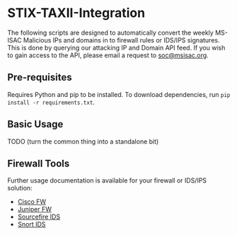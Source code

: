 # STIX-TAXII-Integration

The following scripts are designed to automatically convert the weekly MS-ISAC Malicious IPs and domains in to firewall rules or IDS/IPS signatures. This is done by querying our attacking IP and Domain API feed. If you wish to gain access to the API, please email a request to soc@msisac.org.


## Pre-requisites

Requires Python and pip to be installed. To download dependencies, run `pip install -r requirements.txt`.


## Basic Usage

TODO (turn the common thing into a standalone bit)


## Firewall Tools

Further usage documentation is available for your firewall or IDS/IPS solution:

*   [Cisco FW](cisco/README.md)
*   [Juniper FW](juniper/README.md)
*   [Sourcefire IDS](sourcefire/README.md)
*   [Snort IDS](snort/README.md)
